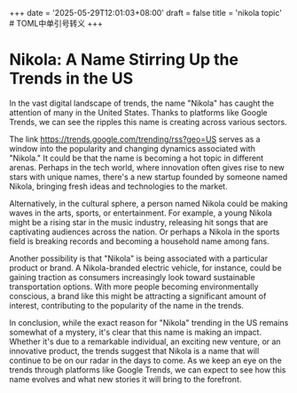 +++
date = '2025-05-29T12:01:03+08:00'
draft = false
title = 'nikola topic' # TOML中单引号转义
+++

# Nikola: A Name Stirring Up the Trends in the US

In the vast digital landscape of trends, the name "Nikola" has caught the attention of many in the United States. Thanks to platforms like Google Trends, we can see the ripples this name is creating across various sectors.

The link https://trends.google.com/trending/rss?geo=US serves as a window into the popularity and changing dynamics associated with "Nikola." It could be that the name is becoming a hot topic in different arenas. Perhaps in the tech world, where innovation often gives rise to new stars with unique names, there's a new startup founded by someone named Nikola, bringing fresh ideas and technologies to the market. 

Alternatively, in the cultural sphere, a person named Nikola could be making waves in the arts, sports, or entertainment. For example, a young Nikola might be a rising star in the music industry, releasing hit songs that are captivating audiences across the nation. Or perhaps a Nikola in the sports field is breaking records and becoming a household name among fans.

Another possibility is that "Nikola" is being associated with a particular product or brand. A Nikola-branded electric vehicle, for instance, could be gaining traction as consumers increasingly look toward sustainable transportation options. With more people becoming environmentally conscious, a brand like this might be attracting a significant amount of interest, contributing to the popularity of the name in the trends.

In conclusion, while the exact reason for "Nikola" trending in the US remains somewhat of a mystery, it's clear that this name is making an impact. Whether it's due to a remarkable individual, an exciting new venture, or an innovative product, the trends suggest that Nikola is a name that will continue to be on our radar in the days to come. As we keep an eye on the trends through platforms like Google Trends, we can expect to see how this name evolves and what new stories it will bring to the forefront.